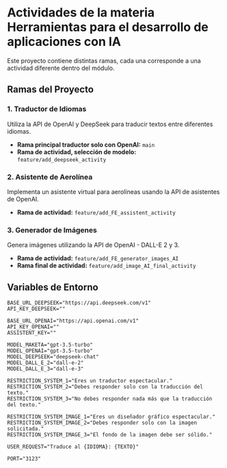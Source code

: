 # Actividades de la materia Herramientas para el desarrollo de aplicaciones con IA

Este proyecto contiene distintas ramas, cada una corresponde a una actividad diferente dentro del módulo.

## Ramas del Proyecto

### 1. Traductor de Idiomas
Utiliza la API de OpenAI y DeepSeek para traducir textos entre diferentes idiomas.
- **Rama principal traductor solo con OpenAI:** `main`
- **Rama de actividad, selección de modelo:** `feature/add_deepseek_activity`

### 2. Asistente de Aerolínea
Implementa un asistente virtual para aerolíneas usando la API de asistentes de OpenAI.
- **Rama de actividad:** `feature/add_FE_assistent_activity`

### 3. Generador de Imágenes
Genera imágenes utilizando la API de OpenAI - DALL-E 2 y 3.
- **Rama de actividad:** `feature/add_FE_generator_images_AI`
- **Rama final de actividad:** `feature/add_image_AI_final_activity`


## Variables de Entorno

```env
BASE_URL_DEEPSEEK="https://api.deepseek.com/v1"
API_KEY_DEEPSEEK=""

BASE_URL_OPENAI="https://api.openai.com/v1"
API_KEY_OPENAI=""
ASSISTENT_KEY=""

MODEL_MAKETA="gpt-3.5-turbo"
MODEL_OPENAI="gpt-3.5-turbo"
MODEL_DEEPSEEK="deepseek-chat"
MODEL_DALL_E_2="dall-e-2"
MODEL_DALL_E_3="dall-e-3"

RESTRICTION_SYSTEM_1="Eres un traductor espectacular."
RESTRICTION_SYSTEM_2="Debes responder solo con la traducción del texto."
RESTRICTION_SYSTEM_3="No debes responder nada más que la traducción del texto."

RESTRICTION_SYSTEM_IMAGE_1="Eres un diseñador gráfico espectacular."
RESTRICTION_SYSTEM_IMAGE_2="Debes responder solo con la imagen solicitada."
RESTRICTION_SYSTEM_IMAGE_3="El fondo de la imagen debe ser sólido."

USER_REQUEST="Traduce al {IDIOMA}: {TEXTO}"

PORT="3123"
